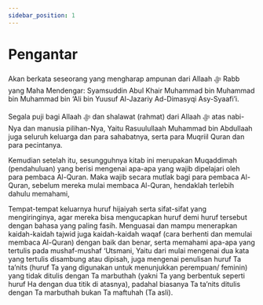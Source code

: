 ```yaml
---
sidebar_position: 1
---
```


# Pengantar

Akan berkata seseorang yang mengharap ampunan dari Allaah ﷻ Rabb yang Maha Mendengar: Syamsuddin Abul Khair Muhammad bin Muhammad bin Muhammad bin ‘Ali bin Yuusuf Al-Jazariy Ad-Dimasyqi Asy-Syaafi’i.

Segala puji bagi Allaah ﷻ dan shalawat (rahmat) dari Allaah ﷻ atas nabi-Nya dan manusia pilihan-Nya, Yaitu Rasuulullaah Muhammad bin Abdullaah juga seluruh keluarga dan para sahabatnya, serta para Muqriil Quran dan para pecintanya.

Kemudian setelah itu, sesungguhnya kitab ini merupakan Muqaddimah (pendahuluan) yang berisi mengenai apa-apa yang wajib dipelajari oleh para pembaca Al-Quran. Maka wajib secara mutlak bagi para pembaca Al-Quran, sebelum mereka mulai membaca Al-Quran, hendaklah terlebih dahulu memahami,

Tempat-tempat keluarnya huruf hijaiyah serta sifat-sifat yang mengiringinya, agar mereka bisa mengucapkan huruf demi huruf tersebut dengan bahasa yang paling fasih. Menguasai dan mampu menerapkan kaidah-kaidah tajwid juga kaidah-kaidah waqaf (cara berhenti dan memulai membaca Al-Quran) dengan baik dan benar, serta memahami apa-apa yang tertulis pada mushaf-mushaf ‘Utsmani, Yaitu dari mulai mengenai dua kata yang tertulis disambung atau dipisah, juga mengenai penulisan huruf Ta ta’nits (huruf Ta yang digunakan untuk menunjukkan perempuan/ feminin) yang tidak ditulis dengan Ta marbuthah (yakni Ta yang berbentuk seperti huruf Ha dengan dua titik di atasnya), padahal biasanya Ta ta’nits ditulis dengan Ta marbuthah bukan Ta maftuhah (Ta asli).
